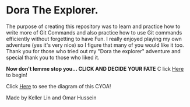 # Dora The Explorer.
The purpose of creating this repository was to learn and practice how to write more of Git Commands and also practice how to use Git commands efficiently without forgetting to have Fun.
I really enjoyed playing my own adventure (yes it's very nice) so I figure that many of you would like it too. Thank you for those who tried out my "Dora the explorer" adventure and special thank you to those who liked it.

**Now don't lemme stop you... CLICK AND DECIDE YOUR FATE**
C
lick [Here](../dora-out.md) to begin!

Click [Here](https://docs.google.com/drawings/d/1GsbY2ERESYtXPZe2nMIyujmkCKHkClH7KrP6kygFEUs/edit?usp=sharing) to see the diagram of this CYOA!

Made by Keller Lin and Omar Hussein